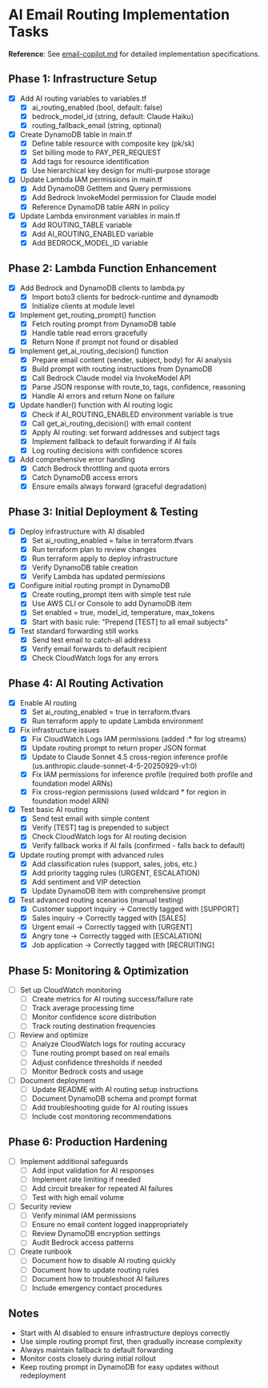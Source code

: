 # AI Email Routing Implementation Tasks

**Reference**: See [email-copilot.md](email-copilot.md) for detailed implementation specifications.

## Phase 1: Infrastructure Setup

- [x] Add AI routing variables to variables.tf
  - [x] ai_routing_enabled (bool, default: false)
  - [x] bedrock_model_id (string, default: Claude Haiku)
  - [x] routing_fallback_email (string, optional)

- [x] Create DynamoDB table in main.tf
  - [x] Define table resource with composite key (pk/sk)
  - [x] Set billing mode to PAY_PER_REQUEST
  - [x] Add tags for resource identification
  - [x] Use hierarchical key design for multi-purpose storage

- [x] Update Lambda IAM permissions in main.tf
  - [x] Add DynamoDB GetItem and Query permissions
  - [x] Add Bedrock InvokeModel permission for Claude model
  - [x] Reference DynamoDB table ARN in policy

- [x] Update Lambda environment variables in main.tf
  - [x] Add ROUTING_TABLE variable
  - [x] Add AI_ROUTING_ENABLED variable
  - [x] Add BEDROCK_MODEL_ID variable

## Phase 2: Lambda Function Enhancement

- [x] Add Bedrock and DynamoDB clients to lambda.py
  - [x] Import boto3 clients for bedrock-runtime and dynamodb
  - [x] Initialize clients at module level

- [x] Implement get_routing_prompt() function
  - [x] Fetch routing prompt from DynamoDB table
  - [x] Handle table read errors gracefully
  - [x] Return None if prompt not found or disabled

- [x] Implement get_ai_routing_decision() function
  - [x] Prepare email content (sender, subject, body) for AI analysis
  - [x] Build prompt with routing instructions from DynamoDB
  - [x] Call Bedrock Claude model via InvokeModel API
  - [x] Parse JSON response with route_to, tags, confidence, reasoning
  - [x] Handle AI errors and return None on failure

- [x] Update handler() function with AI routing logic
  - [x] Check if AI_ROUTING_ENABLED environment variable is true
  - [x] Call get_ai_routing_decision() with email content
  - [x] Apply AI routing: set forward addresses and subject tags
  - [x] Implement fallback to default forwarding if AI fails
  - [x] Log routing decisions with confidence scores

- [x] Add comprehensive error handling
  - [x] Catch Bedrock throttling and quota errors
  - [x] Catch DynamoDB access errors
  - [x] Ensure emails always forward (graceful degradation)

## Phase 3: Initial Deployment & Testing

- [x] Deploy infrastructure with AI disabled
  - [x] Set ai_routing_enabled = false in terraform.tfvars
  - [x] Run terraform plan to review changes
  - [x] Run terraform apply to deploy infrastructure
  - [x] Verify DynamoDB table creation
  - [x] Verify Lambda has updated permissions

- [x] Configure initial routing prompt in DynamoDB
  - [x] Create routing_prompt item with simple test rule
  - [x] Use AWS CLI or Console to add DynamoDB item
  - [x] Set enabled = true, model_id, temperature, max_tokens
  - [x] Start with basic rule: "Prepend [TEST] to all email subjects"

- [x] Test standard forwarding still works
  - [x] Send test email to catch-all address
  - [x] Verify email forwards to default recipient
  - [x] Check CloudWatch logs for any errors

## Phase 4: AI Routing Activation

- [x] Enable AI routing
  - [x] Set ai_routing_enabled = true in terraform.tfvars
  - [x] Run terraform apply to update Lambda environment

- [x] Fix infrastructure issues
  - [x] Fix CloudWatch Logs IAM permissions (added :* for log streams)
  - [x] Update routing prompt to return proper JSON format
  - [x] Update to Claude Sonnet 4.5 cross-region inference profile (us.anthropic.claude-sonnet-4-5-20250929-v1:0)
  - [x] Fix IAM permissions for inference profile (required both profile and foundation model ARNs)
  - [x] Fix cross-region permissions (used wildcard * for region in foundation model ARN)

- [x] Test basic AI routing
  - [x] Send test email with simple content
  - [x] Verify [TEST] tag is prepended to subject
  - [x] Check CloudWatch logs for AI routing decision
  - [x] Verify fallback works if AI fails (confirmed - falls back to default)

- [x] Update routing prompt with advanced rules
  - [x] Add classification rules (support, sales, jobs, etc.)
  - [x] Add priority tagging rules (URGENT, ESCALATION)
  - [x] Add sentiment and VIP detection
  - [x] Update DynamoDB item with comprehensive prompt

- [x] Test advanced routing scenarios (manual testing)
  - [x] Customer support inquiry -> Correctly tagged with [SUPPORT]
  - [x] Sales inquiry -> Correctly tagged with [SALES]
  - [x] Urgent email -> Correctly tagged with [URGENT]
  - [x] Angry tone -> Correctly tagged with [ESCALATION]
  - [x] Job application -> Correctly tagged with [RECRUITING]

## Phase 5: Monitoring & Optimization

- [ ] Set up CloudWatch monitoring
  - [ ] Create metrics for AI routing success/failure rate
  - [ ] Track average processing time
  - [ ] Monitor confidence score distribution
  - [ ] Track routing destination frequencies

- [ ] Review and optimize
  - [ ] Analyze CloudWatch logs for routing accuracy
  - [ ] Tune routing prompt based on real emails
  - [ ] Adjust confidence thresholds if needed
  - [ ] Monitor Bedrock costs and usage

- [ ] Document deployment
  - [ ] Update README with AI routing setup instructions
  - [ ] Document DynamoDB schema and prompt format
  - [ ] Add troubleshooting guide for AI routing issues
  - [ ] Include cost monitoring recommendations

## Phase 6: Production Hardening

- [ ] Implement additional safeguards
  - [ ] Add input validation for AI responses
  - [ ] Implement rate limiting if needed
  - [ ] Add circuit breaker for repeated AI failures
  - [ ] Test with high email volume

- [ ] Security review
  - [ ] Verify minimal IAM permissions
  - [ ] Ensure no email content logged inappropriately
  - [ ] Review DynamoDB encryption settings
  - [ ] Audit Bedrock access patterns

- [ ] Create runbook
  - [ ] Document how to disable AI routing quickly
  - [ ] Document how to update routing rules
  - [ ] Document how to troubleshoot AI failures
  - [ ] Include emergency contact procedures

## Notes

- Start with AI disabled to ensure infrastructure deploys correctly
- Use simple routing prompt first, then gradually increase complexity
- Always maintain fallback to default forwarding
- Monitor costs closely during initial rollout
- Keep routing prompt in DynamoDB for easy updates without redeployment
